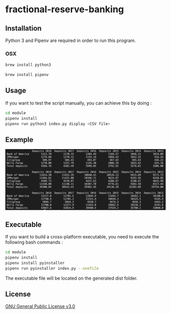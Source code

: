 # fractional-reserve-banking

## Installation

Python 3 and Pipenv are required in order to run this program.

### OSX

```bash
brew install python3
```
```bash
brew install pipenv
```

## Usage

If you want to test the script manually, you can achieve this by doing :

```bash
cd module
pipenv install
pipenv run python3 index.py display <CSV file>
```

## Example

<p align="center">
  <img src="assets/cli-usage.png" width="650">
</p>

## Executable

If you want to build a cross-platform executable, you need to execute the following bash commands :

```bash
cd module
pipenv install
pipenv install pyinstaller
pipenv run pyinstaller index.py --onefile
```

The executable file will be located on the generated dist folder.

## License

[GNU General Public License v3.0](https://www.gnu.org/licenses/gpl-3.0.en.html)